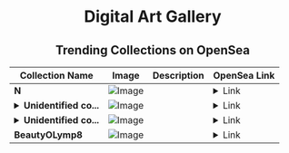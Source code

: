 <div align="center">

# Digital Art Gallery

## Trending Collections on OpenSea

| Collection Name                       | Image                                                                                     | Description                       | OpenSea Link                                                                                          |
|---------------------------------------|-------------------------------------------------------------------------------------------|-----------------------------------|--------------------------------------------------------------------------------------------------------|
| **N** | ![Image](https://i.seadn.io/s/raw/files/255cf3178502ec84378a6397c0a277b5.jpg?w=500&auto=format?w=200&auto=format) |  | <details><summary>Link</summary>[N](https://opensea.io/collection/n-900)</details> |
| **<details><summary>Unidentified co...</summary>Unidentified contract 1cf42342-b545-4c36-b4dc-5df2975e550e</details>** | ![Image](https://i.seadn.io/s/raw/files/a837708742ad8afcb35eb60ba787976d.jpg?w=500&auto=format?w=200&auto=format) |  | <details><summary>Link</summary>[Unidentified contract 1cf42342-b545-4c36-b4dc-5df2975e550e](https://opensea.io/collection/unidentified-contract-1cf42342-b545-4c36-b4dc-5df2)</details> |
| **<details><summary>Unidentified co...</summary>Unidentified contract 3819b266-8ca5-4572-b9b1-bd32067b9c16</details>** | ![Image](https://i.seadn.io/s/raw/files/a837708742ad8afcb35eb60ba787976d.jpg?w=500&auto=format?w=200&auto=format) |  | <details><summary>Link</summary>[Unidentified contract 3819b266-8ca5-4572-b9b1-bd32067b9c16](https://opensea.io/collection/unidentified-contract-3819b266-8ca5-4572-b9b1-bd32)</details> |
| **BeautyOLymp8** | ![Image](https://i.seadn.io/s/raw/files/c691f6ffcf22d586dec29aa4bea7330e.png?w=500&auto=format?w=200&auto=format) |  | <details><summary>Link</summary>[BeautyOLymp8](https://opensea.io/collection/beautyolymp8)</details> |

</div>